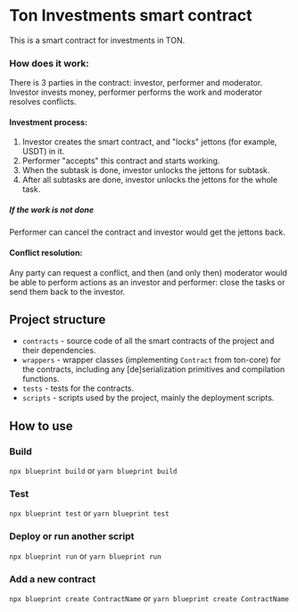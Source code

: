 # Ton Investments smart contract

This is a smart contract for investments in TON.

### How does it work:

There is 3 parties in the contract: investor, performer and moderator. Investor invests money, performer performs the work and moderator resolves conflicts.

#### Investment process:
1. Investor creates the smart contract, and "locks" jettons (for example, USDT) in it.
2. Performer "accepts" this contract and starts working.
3. When the subtask is done, investor unlocks the jettons for subtask.
4. After all subtasks are done, investor unlocks the jettons for the whole task.

##### If the work is not done

Performer can cancel the contract and investor would get the jettons back.

#### Conflict resolution:
Any party can request a conflict, and then (and only then) moderator would be able to perform actions as an investor and performer: close the tasks or send them back to the investor.



## Project structure

-   `contracts` - source code of all the smart contracts of the project and their dependencies.
-   `wrappers` - wrapper classes (implementing `Contract` from ton-core) for the contracts, including any [de]serialization primitives and compilation functions.
-   `tests` - tests for the contracts.
-   `scripts` - scripts used by the project, mainly the deployment scripts.

## How to use

### Build

`npx blueprint build` or `yarn blueprint build`

### Test

`npx blueprint test` or `yarn blueprint test`

### Deploy or run another script

`npx blueprint run` or `yarn blueprint run`

### Add a new contract

`npx blueprint create ContractName` or `yarn blueprint create ContractName`
